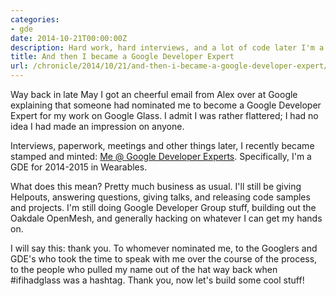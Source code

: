 ```yaml
---
categories:
- gde
date: 2014-10-21T00:00:00Z
description: Hard work, hard interviews, and a lot of code later I'm a Google Developer Expert in Wearables!
title: And then I became a Google Developer Expert
url: /chronicle/2014/10/21/and-then-i-became-a-google-developer-expert/
---
```


Way back in late May I got an cheerful email from Alex over at Google explaining that someone had nominated me to become a Google Developer Expert for my work on Google Glass. I admit I was rather flattered; I had no idea I had made an impression on anyone.

Interviews, paperwork, meetings and other things later, I recently became stamped and minted: [Me @ Google Developer Experts](https://developers.google.com/experts/+JustinRibeiro). Specifically, I'm a GDE for 2014-2015 in Wearables.

What does this mean? Pretty much business as usual. I'll still be giving Helpouts, answering questions, giving talks, and releasing code samples and projects. I'm still doing Google Developer Group stuff, building out the Oakdale OpenMesh, and generally hacking on whatever I can get my hands on.

I will say this: thank you. To whomever nominated me, to the Googlers and GDE's who took the time to speak with me over the course of the process, to the people who pulled my name out of the hat way back when #ifihadglass was a hashtag. Thank you, now let's build some cool stuff!